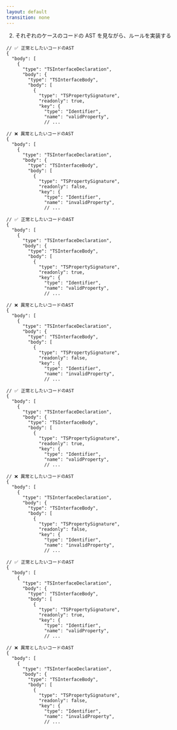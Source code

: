 ```yaml
---
layout: default
transition: none
---
```


<style scoped>
.slidev-vclick-hidden {
  display: none;
}
</style>

<div class="_bullet">

2. それぞれのケースのコードの AST を見ながら、ルールを実装する

</div>

<div v-click="[0]" class="flex justify-around">

```json{1,5}
// ✅ 正常としたいコードのAST
{
  "body": [
    {
      "type": "TSInterfaceDeclaration",
      "body": {
        "type": "TSInterfaceBody",
        "body": [
          {
            "type": "TSPropertySignature",
            "readonly": true,
            "key": {
              "type": "Identifier",
              "name": "validProperty",
              // ...
```

<div>

```json{1,5}
// ❌ 異常としたいコードのAST
{
  "body": [
    {
      "type": "TSInterfaceDeclaration",
      "body": {
        "type": "TSInterfaceBody",
        "body": [
          {
            "type": "TSPropertySignature",
            "readonly": false,
            "key": {
              "type": "Identifier",
              "name": "invalidProperty",
              // ...
```

</div>

</div>

<div v-click="[1]" class="flex justify-around">

```json{1,7}
// ✅ 正常としたいコードのAST
{
  "body": [
    {
      "type": "TSInterfaceDeclaration",
      "body": {
        "type": "TSInterfaceBody",
        "body": [
          {
            "type": "TSPropertySignature",
            "readonly": true,
            "key": {
              "type": "Identifier",
              "name": "validProperty",
              // ...
```

<div>

```json{1,7}
// ❌ 異常としたいコードのAST
{
  "body": [
    {
      "type": "TSInterfaceDeclaration",
      "body": {
        "type": "TSInterfaceBody",
        "body": [
          {
            "type": "TSPropertySignature",
            "readonly": false,
            "key": {
              "type": "Identifier",
              "name": "invalidProperty",
              // ...
```

</div>

</div>

<div v-click="[2]" class="flex justify-around">

```json{1,10}
// ✅ 正常としたいコードのAST
{
  "body": [
    {
      "type": "TSInterfaceDeclaration",
      "body": {
        "type": "TSInterfaceBody",
        "body": [
          {
            "type": "TSPropertySignature",
            "readonly": true,
            "key": {
              "type": "Identifier",
              "name": "validProperty",
              // ...
```

<div>

```json{1,10}
// ❌ 異常としたいコードのAST
{
  "body": [
    {
      "type": "TSInterfaceDeclaration",
      "body": {
        "type": "TSInterfaceBody",
        "body": [
          {
            "type": "TSPropertySignature",
            "readonly": false,
            "key": {
              "type": "Identifier",
              "name": "invalidProperty",
              // ...
```

</div>

</div>

<div v-click="3" class="flex justify-around">

```json{1,11}
// ✅ 正常としたいコードのAST
{
  "body": [
    {
      "type": "TSInterfaceDeclaration",
      "body": {
        "type": "TSInterfaceBody",
        "body": [
          {
            "type": "TSPropertySignature",
            "readonly": true,
            "key": {
              "type": "Identifier",
              "name": "validProperty",
              // ...
```

<div>

```json{1,11}
// ❌ 異常としたいコードのAST
{
  "body": [
    {
      "type": "TSInterfaceDeclaration",
      "body": {
        "type": "TSInterfaceBody",
        "body": [
          {
            "type": "TSPropertySignature",
            "readonly": false,
            "key": {
              "type": "Identifier",
              "name": "invalidProperty",
              // ...
```

</div>

</div>

<!-- 
この AST を上から辿ると、TSInterfaceDeclaration、つまり、TypeScript の interface 宣言のノード。[click] のBodyである TSInterfaceBody のなかに、[click] プロパティの情報。TSPropertySignature というタイプのノードがあることがわかります。[click]そしてその中には、 readonly というプロパティがあることも確認できます。  

その readonly プロパティの値は、左の正常ケースの方では true になっているのに対し、右の異常ケースの方では false となっています。  

つまり、この readonly プロパティが true の場合は正常とし、false の場合は異常とするといった実装内容になりそうです。
-->